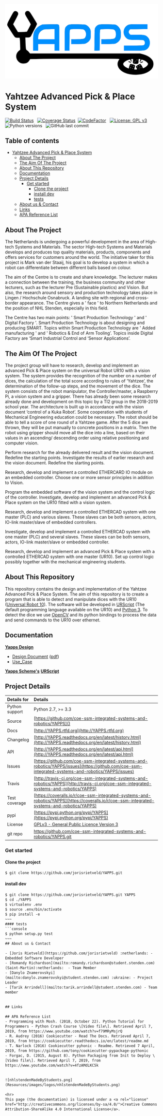 ![yapps_logo.svg](Resources/images/logos/yapps_logo.svg)
# Yahtzee Advanced Pick &amp; Place System

[![Build Status](https://travis-ci.org/coe-ssm-integrated-systems-and-robotics/YAPPS.svg?branch=master)](https://travis-ci.org/coe-ssm-integrated-systems-and-robotics/YAPPS) &nbsp;
[![Coverage Status](https://coveralls.io/repos/github/coe-ssm-integrated-systems-and-robotics/YAPPS/badge.svg?branch=master)](https://coveralls.io/github/coe-ssm-integrated-systems-and-robotics/YAPPS?branch=master)&nbsp;
[![CodeFactor](https://www.codefactor.io/repository/github/coe-ssm-integrated-systems-and-robotics/yapps/badge)](https://www.codefactor.io/repository/github/coe-ssm-integrated-systems-and-robotics/yapps) &nbsp;
[![License: GPL v3](https://img.shields.io/badge/License-GPL%20v3-blue.svg)](LICENSE) &nbsp;
![Python versions](https://img.shields.io/badge/python%20versions-2.6%7C2.7%7C3.3%7C3.4%7C3.5%7C3.6-brightgreen.svg) &nbsp;
![GitHub last commit](https://img.shields.io/github/last-commit/coe-ssm-integrated-systems-and-robotics/YAPPS.svg)


[TOC]: # "Table of contents"

## Table of contents
- [Yahtzee Advanced Pick &amp; Place System](#yahtzee-advanced-pick--place-system)
    - [About The Project](#about-the-project)
    - [The Aim Of The Project](#the-aim-of-the-project)
    - [About This Repository](#about-this-repository)
    - [Documentation](#documentation)
    - [Project Details](#project-details)
        - [Get started](#get-started)
            - [Clone the project](#clone-the-project)
            - [install dev](#install-dev)
            - [tests](#tests)
    - [About us & Contact](#about-us--contact)
    - [Links](#links)
    - [APA Reference List](#apa-reference-list)

## About The Project
The Netherlands is undergoing a powerful development in the area of High-tech Systems and
Materials. The sector High-tech Systems and Materials develops and produces top quality materials, products, components and offers services for customers around the world. The initiative taker for this project is Mark van der Staaij, his goal is to develop a system in which a robot can differentiate between different balls based on colour.

The aim of the Centre is to create and share knowledge. The lecturer makes a connection between the training, the business community and other lecturers, such as the lecturer Pre (Sustainable plastics) and Vision. But also, the research around sensory and production technology takes place in Lingen / Hochschule Osnabruck. A landing site with regional and cross-border appearance. The Centre gives a ' face ' to Northern Netherlands and the position of NHL Stenden, especially in this field.

The Centre has two main points: ' Smart Production Technology ' and ' Digital Factory '. Smart Production Technology is about designing and producing SMART. Topics within Smart Production Technology are ' Added manufacturing ' and ' Robotics & End of Arm Tooling’. Topics inside Digital Factory are ‘Smart Industrial Control and ‘Sensor Applications’.

## The Aim Of The Project
The project group will have to research, develop and implement an advanced Pick & Place system on the universal Robot UR10 with a vision system. The system provides the recognition of the number on a number of dices, the calculation of the total score according to rules of ‘Yahtzee’, the determination of the follow-up steps, and the movement of the dice. The system consists of the robot manipulator, the Controller/master, a Raspberry Pi, a vision system and a gripper. There has already been some research already done and development on this topic by a TI2 group in the 2018-2019 school year. The architecture is built up in accordance with the vision document ‘control of a Kuka Robot’. Some cooperation with students of Mechanical Engineering education could be necessary.
The robot should be able to tell a score of one round of a Yahtzee game. After the 5 dice are thrown, they will be put manually to concrete positions in a matrix. Then the robot using gripper should move all the dice into a line, based on their values in an ascending/ descending order using relative positioning and computer vision.

Perform research for the already delivered result and the vision document. Redefine the starting points. Investigate the results of earlier research and the vision document. Redefine the starting points.

Research, develop and implement a controlled ETHERCARD IO module on an embedded controller. Choose one or more sensor principles in addition to Vision.

Program the embedded software of the vision system and the control logic of the controller.
Investigate, develop and implement an advanced Pick & Place system on the UR10 fitted with a vision system.

Research, develop and implement a controlled ETHERCAD system with one master (PLC) and various slaves. These slaves can be both sensors, actors, IO-link master/slave of embedded controllers.

Investigate, develop and implement a controlled ETHERCAD system with one master (PLC) and several slaves. These slaves can be both sensors, actors, IO-link master/slave or embedded controller.

Research, develop and implement an advanced Pick & Place system with a controlled ETHERCAD system with one master (UR10). Set up control logic possibly together with the mechanical engineering students.

## About This Repository
This repository contains the design and implementation of the Yahtzee Advanced Pick & Place System. The aim of this repository is to create a program that is able to detect and manipulate dices with the UR10 ([Universal Robot 10](https://www.universal-robots.com/nl/producten/ur10-robot/)). The software will be developed in [URScript]() (The default programming language available on the UR10) and [Python 3](https://docs.python.org/3/). To detect the dice we use [OpenCV]() and its python bindings to process the data and send commands to the UR10 over ethernet.

## Documentation
[**Yapps Design**](Documentation/Design)
   - [Design Document](Documentation/Design/design_document_v1.0.1.md)  ([pdf](Documentation/Design/Design%20Document%20v1.0.0.pdf))
- [Use_Case](Documentation/Design/Use_Case.md)

[**Yapps Scheme's**](Documentation/Schemes)
[**URScript**](Documentation/Schemes)

## Project Details

| Details for    | Details                                                                                                                                            |
|:---------------|:---------------------------------------------------------------------------------------------------------------------------------------------------|
| Python support | Python 2.7, >= 3.3                                                                                                                                 |
| Source         | [https://github.com/coe-ssm-integrated-systems-and-robotics/YAPPS]()                                                                               |
| Docs           | [http://YAPPS.rtfd.org](http://YAPPS.rtfd.org)                                                                                                                          |
| Changelog      | [http://YAPPS.readthedocs.org/en/latest/history.html](http://YAPPS.readthedocs.org/en/latest/history.html)                                         |
| API            | [http://YAPPS.readthedocs.org/en/latest/api.html](http://YAPPS.readthedocs.org/en/latest/api.html)                                                 |
| Issues         | [https://github.com/coe-ssm-integrated-systems-and-robotics/YAPPS/issues](https://github.com/coe-ssm-integrated-systems-and-robotics/YAPPS/issues) |
| Travis         | [http://travis-ci.org/coe-ssm-integrated-systems-and-robotics/YAPPS](http://travis-ci.org/coe-ssm-integrated-systems-and-robotics/YAPPS)           |
| Test coverage  | [https://coveralls.io/r/coe-ssm-integrated-systems-and-robotics/YAPPS](https://coveralls.io/r/coe-ssm-integrated-systems-and-robotics/YAPPS)       |
| pypi           | [https://pypi.python.org/pypi/YAPPS](https://pypi.python.org/pypi/YAPPS)                                                                           |
| License        | [GPLv3 - General Public Licence Version 3](LICENCE)                                                                                                |
| git repo       | https://github.com/coe-ssm-integrated-systems-and-robotics/YAPPS.git                                                                               |

### Get started
#### Clone the project
```console
$ git clone https://github.com/jorisrietveld/YAPPS.git
```
#### install dev
```console
$ git clone https://github.com/jorisrietveld/YAPPS.git YAPPS
$ cd ./YAPPS
$ virtualenv .env
$ source .env/bin/activate
$ pip install -e
~~~
#### tests
```console
$ python setup.py test
~~~
## About us & Contact

- [Joris Rietveld](https://github.com/jorisrietveld) :netherlands: - Embedded Software Developer
- [Romandy Richardson](mailto:romandy.richardson@student.stenden.com) (Saint-Martin):netherlands:  - Team Member
- [Danylo Znamerovskyi](mailto:danylo.znamerovskyi@student.stenden.com) :ukraine: - Project Leader
- [Tarik Arrindell](mailto:tarik.arrindell@student.stenden.com) - Team member


## Links

## APA Reference List
- Programming with Mosh. (2018, October 22). Python Tutorial for Programmers - Python Crash Course \[Video file\]. Retrieved April 7, 2019, from https://www.youtube.com/watch?v=f79MRyMsjrQ
- R. Audrey (2016) Cookiecutter - Read The Docs. Retrieved April 7, 2019, from https://cookiecutter.readthedocs.io/en/latest/readme.md
- T. Narlock (2016) Cookiecutter pyhonic - Readme. Retrieved 7 April, 2019, from https://github.com/tony/cookiecutter-pypackage-pythonic
- Forgac, D. (2015, August 8). Python Packaging from Init to Deploy \[Video file\]. Retrieved April 7, 2019, from https://www.youtube.com/watch?v=4fzAMdLKC5k


![nhlstendenMadeByStudents.png](Resources/images/logos/nhlstendenMadeByStudents.png)

<hr>
This page (the documentation) is licensed under a <a rel="license" href="http://creativecommons.org/licenses/by-sa/4.0/">Creative Commons Attribution-ShareAlike 4.0 International License</a>.

